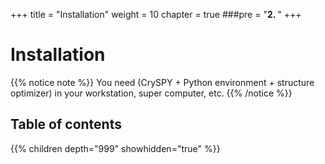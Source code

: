 +++
title = "Installation"
weight = 10
chapter = true
###pre = "<b>2. </b>"
+++

# Installation

{{% notice note %}}
You need (CrySPY + Python environment + structure optimizer) in your workstation, super computer, etc.
{{% /notice %}}

## Table of contents

{{% children depth="999" showhidden="true" %}}
